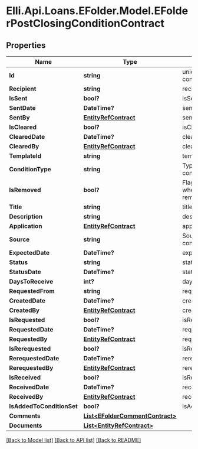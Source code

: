 # Elli.Api.Loans.EFolder.Model.EFolderPostClosingConditionContract
## Properties

Name | Type | Description | Notes
------------ | ------------- | ------------- | -------------
**Id** | **string** | unique identifier of a condition | [optional] 
**Recipient** | **string** | recipient | [optional] 
**IsSent** | **bool?** | isSent | [optional] 
**SentDate** | **DateTime?** | sentDate | [optional] 
**SentBy** | [**EntityRefContract**](EntityRefContract.md) | sentBy | [optional] 
**IsCleared** | **bool?** | isCleared | [optional] 
**ClearedDate** | **DateTime?** | clearedDate | [optional] 
**ClearedBy** | [**EntityRefContract**](EntityRefContract.md) | clearedBy | [optional] 
**TemplateId** | **string** | templateId | [optional] 
**ConditionType** | **string** | Type of a condition(Underwriting|Postclosing|Preliminary|Purchase) | [optional] 
**IsRemoved** | **bool?** | Flag to indicate whether condition is removed or not | [optional] 
**Title** | **string** | title | [optional] 
**Description** | **string** | description | [optional] 
**Application** | [**EntityRefContract**](EntityRefContract.md) | application | [optional] 
**Source** | **string** | Source of condition(Escrow|Investor|Recorder&#39;s Office|Borrowers|FHA|VA|MI Company|Other|Manual|Condition Set|Automated Conditions) | [optional] 
**ExpectedDate** | **DateTime?** | expectedDate | [optional] 
**Status** | **string** | status | [optional] 
**StatusDate** | **DateTime?** | statusDate | [optional] 
**DaysToReceive** | **int?** | daysToReceive | [optional] 
**RequestedFrom** | **string** | requestedFrom | [optional] 
**CreatedDate** | **DateTime?** | createdDate | [optional] 
**CreatedBy** | [**EntityRefContract**](EntityRefContract.md) | createdBy | [optional] 
**IsRequested** | **bool?** | isRequested | [optional] 
**RequestedDate** | **DateTime?** | requestedDate | [optional] 
**RequestedBy** | [**EntityRefContract**](EntityRefContract.md) | requestedBy | [optional] 
**IsRerequested** | **bool?** | isRerequested | [optional] 
**RerequestedDate** | **DateTime?** | rerequestedDate | [optional] 
**RerequestedBy** | [**EntityRefContract**](EntityRefContract.md) | rerequestedBy | [optional] 
**IsReceived** | **bool?** | isReceived | [optional] 
**ReceivedDate** | **DateTime?** | receivedDate | [optional] 
**ReceivedBy** | [**EntityRefContract**](EntityRefContract.md) | receivedBy | [optional] 
**IsAddedToConditionSet** | **bool?** | isAddedToConditionSet | [optional] 
**Comments** | [**List&lt;EFolderCommentContract&gt;**](EFolderCommentContract.md) |  | [optional] 
**Documents** | [**List&lt;EntityRefContract&gt;**](EntityRefContract.md) |  | [optional] 

[[Back to Model list]](../README.md#documentation-for-models) [[Back to API list]](../README.md#documentation-for-api-endpoints) [[Back to README]](../README.md)

